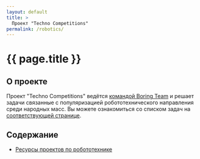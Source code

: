 ```yaml
---
layout: default
title: >
  Проект "Techno Competitions"
permalink: /robotics/
---
```



# [](#header-1) {{ page.title }}


## О проекте

Проект "Techno Competitions" ведётся
[командой Boring Team](https://github.com/orgs/boringplace/teams/boring-team)
и решает задачи связанные с популяризацией робототехнического
направления среди народных масс. Вы можете ознакомиться со списком
задач на
[соответствующей странице](https://github.com/orgs/boringplace/projects/3).


## Содержание

* [Ресурсы проектов по робототехнике](resources)

